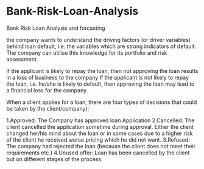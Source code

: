 # Bank-Risk-Loan-Analysis
Bank Risk Loan Analysis and forcasting

the company wants to understand the driving factors (or driver variables) behind loan default, i.e. the variables which are strong indicators of default. The company can utilise this knowledge for its portfolio and risk assessment.

If the applicant is likely to repay the loan, then not approving the loan results in a loss of business to the company
If the applicant is not likely to repay the loan, i.e. he/she is likely to default, then approving the loan may lead to a financial loss for the company.

When a client applies for a loan, there are four types of decisions that could be taken by the client/company):

1.Approved: The Company has approved loan Application
2.Cancelled: The client cancelled the application sometime during approval. Either the client changed her/his mind about the loan or in some cases due to a higher risk of the client he received worse pricing which he did not want.
3.Refused: The company had rejected the loan (because the client does not meet their requirements etc.)
4.Unused offer: Loan has been cancelled by the client but on different stages of the process.
